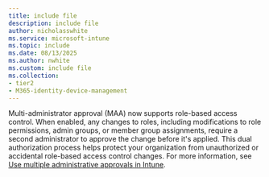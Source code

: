 ```yaml
---
title: include file
description: include file
author: nicholasswhite
ms.service: microsoft-intune
ms.topic: include
ms.date: 08/13/2025
ms.author: nwhite
ms.custom: include file
ms.collection:
- tier2
- M365-identity-device-management
---
```


<!-- This include file is used in the following articles: /fundamentals/role-based-access-control.md, /fundamentals/assign-role.md, /fundamentals/create-custom-role.md, /fundamentals/account-sign-up.md, /protect/endpoint-security-policy.md -->

Multi-administrator approval (MAA) now supports role-based access control. When enabled, any changes to roles, including modifications to role permissions, admin groups, or member group assignments, require a second administrator to approve the change before it's applied. This dual authorization process helps protect your organization from unauthorized or accidental role-based access control changes. For more information, see [Use multiple administrative approvals in Intune](../fundamentals/multi-admin-approval.md).
